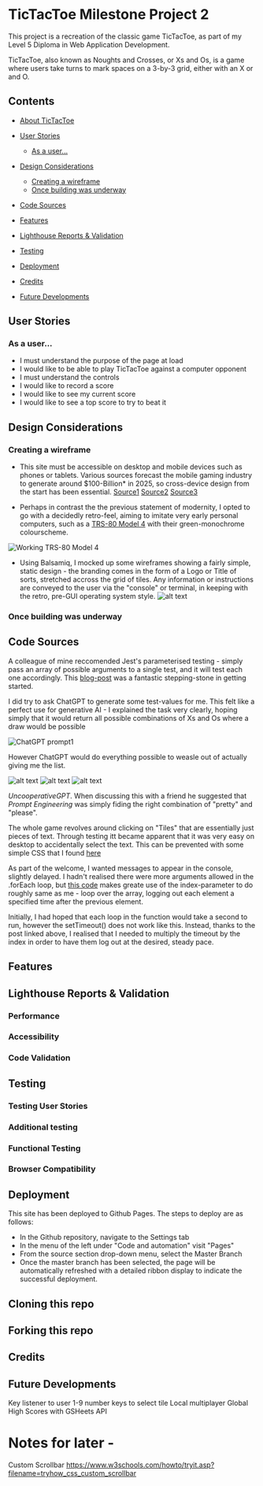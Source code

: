 

# TicTacToe Milestone Project 2
This project is a recreation of the classic game TicTacToe, as part of my Level 5 Diploma in Web Application Development. 

TicTacToe, also known as Noughts and Crosses, or Xs and Os, is a game where users take turns to mark spaces on a 3-by-3 grid, either with an X or and O.

## Contents
- [About TicTacToe](#TicTacToe-Milestone-Project-2)
- [User Stories](#user-stories)
  - [As a user...](#as-a-user)
- [Design Considerations](#design-considerations)
  - [Creating a wireframe](#creating-a-wireframe)
  - [Once building was underway](#once-building-was-underway)
- [Code Sources](#code-sources)
  
- [Features](#features)
- [Lighthouse Reports & Validation](#lighthouse-reports--validation)
- [Testing](#testing)
- [Deployment](#deployment)
- [Credits](#credits)
- [Future Developments](#Future-Developments)

## User Stories
### As a user...
* I must understand the purpose of the page at load
* I would like to be able to play TicTacToe against a computer opponent
* I must understand the controls
* I would like to record a score
* I would like to see my current score
* I would like to see a top score to try to beat it

## Design Considerations
### Creating a wireframe
* This site must be accessible on desktop and mobile devices such as phones or tablets. Various sources forecast the mobile gaming industry to generate around $100-Billion* in 2025, so cross-device design from the start has been essential. [Source1](https://venturebeat.com/games/mobile-gaming-is-expected-to-generate-98-7-billion-in-revenue-globally-xsolla/#:~:text=Mobile%20gaming%20is%20expected%20to%20generate%20%2498.7%20billion%20in%20revenue%20globally%20%7C%20Xsolla,-Dean%20Takahashi%40deantak&text=Xsolla%20has%20a%20new%20State%20of%20Play%20report%20for%20Autumn%202024.&text=Image%20Credit%3A%20Xsolla-,Mobile%20gaming%20is%20expected%20to%20generate%20%2498.7%20billion%20in%20revenue,the%20market%20at%20%2465%20billion.) [Source2](https://www.statista.com/outlook/amo/media/games/mobile-games/worldwide?currency=usd) [Source3](https://www.verdict.co.uk/in-data-mobile-gaming-will-generate-195bn-in-revenue-by-2030/?cf-view)

* Perhaps in contrast the the previous statement of modernity, I opted to go with a decidedly retro-feel, aiming to imitate very early personal computers, such as a [TRS-80 Model 4](https://www.classic-computers.org.nz/blog/2013-04-06-replacing-model4-screen.htm)
 with their green-monochrome colourscheme. 

 ![Working TRS-80 Model 4](https://www.classic-computers.org.nz/blog/images/2013-05-06-new-old-model4.jpg)

* Using Balsamiq, I mocked up some wireframes showing a fairly simple, static design - the branding comes in the form of a Logo or Title of sorts, stretched accross the grid of tiles. Any information or instructions are conveyed to the user via the "console" or terminal, in keeping with the retro, pre-GUI operating system style.
![alt text](image-1.png)

### Once building was underway

## Code Sources
A colleague of mine reccomended Jest's parameterised testing - simply pass an array of possible arguments to a single test, and it will test each one accordingly. This [blog-post](https://blog.codeleak.pl/2021/12/parameterized-tests-with-jest.html) was a fantastic stepping-stone in getting started.

I did try to ask ChatGPT to generate some test-values for me. This felt like a perfect use for generative AI - I explained the task very clearly, hoping simply that it would return all possible combinations of Xs and Os where a draw would be possible

![ChatGPT prompt1](image-2.png)

However ChatGPT would do everything possible to weasle out of actually giving me the list.

![alt text](image-3.png)
![alt text](image-4.png)
![alt text](image-5.png)

_UncooperativeGPT_. When discussing this with a friend he suggested that _Prompt Engineering_ was simply fiding the right combination of "pretty" and "please". 

The whole game revolves around clicking on "Tiles" that are essentially just pieces of text. Through testing itt became apparent that it was very easy on desktop to accidentally select the text. This can be prevented with some simple CSS that I found [here](https://www.w3schools.com/howto/howto_css_disable_text_selection.asp) 

As part of the welcome, I wanted messages to appear in the console, slightly delayed. I hadn't realised there were more arguments allowed in the .forEach loop, but [this code](https://travishorn.com/delaying-foreach-iterations-2ebd4b29ad30) makes greate use of the index-parameter to do roughly same as me - loop over the array, logging out each element a specified time after the previous element.

Initially, I had hoped that each loop in the function would take a second to run, however the setTimeout() does not work like this. Instead, thanks to the post linked above, I realised that I needed to multiply the timeout by the index in order to have them log out at the desired, steady pace.



## Features

## Lighthouse Reports & Validation
### Performance

### Accessibility

### Code Validation

## Testing
### Testing User Stories

### Additional testing

### Functional Testing


### Browser Compatibility

## Deployment
This site has been deployed to Github Pages. The steps to deploy are as follows:
  - In the Github repository, navigate to the Settings tab
  - In the menu of the left under "Code and automation" visit "Pages"
  - From the source section drop-down menu, select the Master Branch
  - Once the master branch has been selected, the page will be automatically refreshed with a detailed ribbon display to indicate the successful deployment.

## Cloning this repo

## Forking this repo

## Credits

## Future Developments
Key listener to user 1-9 number keys to select tile
Local multiplayer
Global High Scores with GSHeets API


# Notes for later -
Custom Scrollbar https://www.w3schools.com/howto/tryit.asp?filename=tryhow_css_custom_scrollbar
